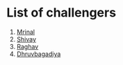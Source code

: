 # List of challengers
1. [Mrinal](https://github.com/mrinal1224)
2. [Shivay](https://github.com/shivaylamba)
3. [Raghav](https://github.com/raghavdhingra)
4. [Dhruvbagadiya](https://github.com/Dhruvbagadiya)